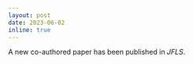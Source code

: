 ```yaml
---
layout: post
date: 2023-06-02
inline: true
---
```

A new co-authored paper has been published in <i>JFLS</i>.
